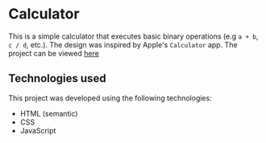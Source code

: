 # Calculator
This is a simple calculator that executes basic binary operations (e.g `a + b`, `c / d`, etc.). The design was inspired by Apple's `Calculator` app.
The project can be viewed [here](https://cdiala.github.io/calculator/)

## Technologies used
This project was developed using the following technologies:
* HTML (semantic)
* CSS
* JavaScript

